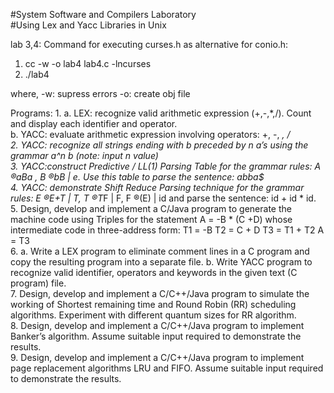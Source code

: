 #System Software and Compilers Laboratory<br />
#Using Lex and Yacc Libraries in Unix<br />

lab 3,4:
Command for executing curses.h as alternative for conio.h:
1. cc -w -o lab4 lab4.c -lncurses
2. ./lab4

where,
-w: supress errors
-o: create obj file

Programs:
1. 
    a. LEX: recognize valid arithmetic expression (+,-,*,/). Count and display each identifier and operator.<br />
    b. YACC: evaluate arithmetic expression involving operators: +, -, *, /<br />
2. YACC: recognize all strings ending with b preceded by n a’s using the grammar a^n b (note: input n value)<br />
3. YACC:construct Predictive / LL(1) Parsing Table for the grammar rules: A ®aBa , B ®bB | e. Use this table to parse the sentence: abba$<br />
4. YACC: demonstrate Shift Reduce Parsing technique for the grammar rules: E ®E+T | T, T ®T*F | F, F ®(E) | id and parse the sentence: id + id * id.<br />
5. Design, develop and implement a C/Java program to generate the machine code using Triples for the statement A = -B * (C +D) whose intermediate code in three-address form:
    T1 = -B
    T2 = C + D
    T3 = T1 + T2
    A = T3<br />
6. 
    a. Write a LEX program to eliminate comment lines in a C program and copy the resulting program into a separate file.
    b. Write YACC program to recognize valid identifier, operators and keywords in the given text (C program) file.</br>
7. Design, develop and implement a C/C++/Java program to simulate the working of Shortest remaining time and Round Robin (RR) scheduling algorithms. Experiment with different quantum sizes for RR  algorithm.</br>
8. Design, develop and implement a C/C++/Java program to implement Banker’s algorithm. Assume  suitable input required to demonstrate the results.<br />
9. Design, develop and implement a C/C++/Java program to implement page replacement algorithms LRU and FIFO. Assume suitable input required to demonstrate the results.<br />
